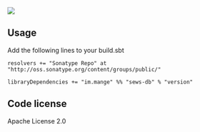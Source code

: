 <a href="https://travis-ci.org/alltonp/sews-db" target="_blank"><img src="https://travis-ci.org/alltonp/sews-db.png?branch=master"></a>

Usage
-----
Add the following lines to your build.sbt

    resolvers += "Sonatype Repo" at "http://oss.sonatype.org/content/groups/public/"

    libraryDependencies += "im.mange" %% "sews-db" % "version"


Code license
------------
Apache License 2.0
